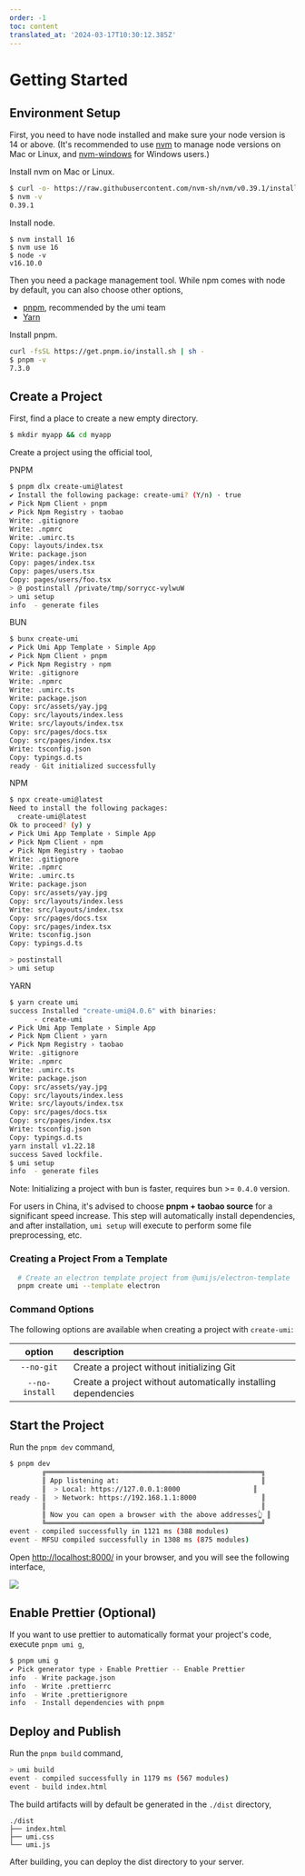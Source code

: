 ```yaml
---
order: -1
toc: content
translated_at: '2024-03-17T10:30:12.385Z'
---
```


# Getting Started

## Environment Setup

First, you need to have node installed and make sure your node version is 14 or above. (It's recommended to use [nvm](https://github.com/nvm-sh/nvm) to manage node versions on Mac or Linux, and [nvm-windows](https://github.com/coreybutler/nvm-windows) for Windows users.)

Install nvm on Mac or Linux.

```bash
$ curl -o- https://raw.githubusercontent.com/nvm-sh/nvm/v0.39.1/install.sh | bash
$ nvm -v
0.39.1
```

Install node.

```
$ nvm install 16
$ nvm use 16
$ node -v
v16.10.0
```

Then you need a package management tool. While npm comes with node by default, you can also choose other options,

- [pnpm](https://pnpm.io/installation), recommended by the umi team
- [Yarn](https://yarnpkg.com/getting-started/install)

Install pnpm.

```bash
curl -fsSL https://get.pnpm.io/install.sh | sh -
$ pnpm -v
7.3.0
```

## Create a Project

First, find a place to create a new empty directory.

```bash
$ mkdir myapp && cd myapp
```

Create a project using the official tool,

PNPM

```bash
$ pnpm dlx create-umi@latest
✔ Install the following package: create-umi? (Y/n) · true
✔ Pick Npm Client › pnpm
✔ Pick Npm Registry › taobao
Write: .gitignore
Write: .npmrc
Write: .umirc.ts
Copy: layouts/index.tsx
Write: package.json
Copy: pages/index.tsx
Copy: pages/users.tsx
Copy: pages/users/foo.tsx
> @ postinstall /private/tmp/sorrycc-vylwuW
> umi setup
info  - generate files
```

BUN

```bash
$ bunx create-umi
✔ Pick Umi App Template › Simple App
✔ Pick Npm Client › pnpm
✔ Pick Npm Registry › npm
Write: .gitignore
Write: .npmrc
Write: .umirc.ts
Write: package.json
Copy: src/assets/yay.jpg
Copy: src/layouts/index.less
Write: src/layouts/index.tsx
Copy: src/pages/docs.tsx
Copy: src/pages/index.tsx
Write: tsconfig.json
Copy: typings.d.ts
ready - Git initialized successfully
```

NPM

```bash
$ npx create-umi@latest
Need to install the following packages:
  create-umi@latest
Ok to proceed? (y) y
✔ Pick Umi App Template › Simple App
✔ Pick Npm Client › npm
✔ Pick Npm Registry › taobao
Write: .gitignore
Write: .npmrc
Write: .umirc.ts
Write: package.json
Copy: src/assets/yay.jpg
Copy: src/layouts/index.less
Write: src/layouts/index.tsx
Copy: src/pages/docs.tsx
Copy: src/pages/index.tsx
Write: tsconfig.json
Copy: typings.d.ts

> postinstall
> umi setup
```

YARN

```bash
$ yarn create umi
success Installed "create-umi@4.0.6" with binaries:
      - create-umi
✔ Pick Umi App Template › Simple App
✔ Pick Npm Client › yarn
✔ Pick Npm Registry › taobao
Write: .gitignore
Write: .npmrc
Write: .umirc.ts
Write: package.json
Copy: src/assets/yay.jpg
Copy: src/layouts/index.less
Write: src/layouts/index.tsx
Copy: src/pages/docs.tsx
Copy: src/pages/index.tsx
Write: tsconfig.json
Copy: typings.d.ts
yarn install v1.22.18
success Saved lockfile.
$ umi setup
info  - generate files
```

Note: Initializing a project with bun is faster, requires bun >= `0.4.0` version.

For users in China, it's advised to choose **pnpm + taobao source** for a significant speed increase. This step will automatically install dependencies, and after installation, `umi setup` will execute to perform some file preprocessing, etc.

### Creating a Project From a Template

```bash
  # Create an electron template project from @umijs/electron-template
  pnpm create umi --template electron
```

### Command Options

The following options are available when creating a project with `create-umi`:

|     option     | description                |
| :------------: | :------------------------- |
|   `--no-git`   | Create a project without initializing Git   |
| `--no-install` | Create a project without automatically installing dependencies |

## Start the Project

Run the `pnpm dev` command,

```bash
$ pnpm dev
        ╔═════════════════════════════════════════════════════╗
        ║ App listening at:                                   ║
        ║  > Local: https://127.0.0.1:8000                  ║
ready - ║  > Network: https://192.168.1.1:8000                ║
        ║                                                     ║
        ║ Now you can open a browser with the above addresses👆 ║
        ╚═════════════════════════════════════════════════════╝
event - compiled successfully in 1121 ms (388 modules)
event - MFSU compiled successfully in 1308 ms (875 modules)
```

Open [http://localhost:8000/](http://localhost:8000/) in your browser, and you will see the following interface,

![](https://img.alicdn.com/imgextra/i2/O1CN01ufcj8M1Lpt1yXd8sy_!!6000000001349-2-tps-1372-1298.png)

## Enable Prettier (Optional)

If you want to use prettier to automatically format your project's code, execute `pnpm umi g`,

```bash
$ pnpm umi g
✔ Pick generator type › Enable Prettier -- Enable Prettier
info  - Write package.json
info  - Write .prettierrc
info  - Write .prettierignore
info  - Install dependencies with pnpm
```

## Deploy and Publish

Run the `pnpm build` command,

```bash
> umi build
event - compiled successfully in 1179 ms (567 modules)
event - build index.html
```

The build artifacts will by default be generated in the `./dist` directory,

```
./dist
├── index.html
├── umi.css
└── umi.js
```

After building, you can deploy the dist directory to your server.
